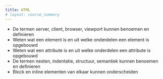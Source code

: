 ```yaml
---
title: HTML
# layout: course_summary
---
```


 - De termen server, client, browser, viewport kunnen benoemen en definieren
 - Weten wat een element is en uit welke onderdelen een element is opgebouwd
 - Weten wat een attribute is en uit welke onderdelen een attribute is opgebouwd
 - De termen nesten, indentatie, structuur, semantiek kunnen benoemen en definieren
 - Block en inline elementen van elkaar kunnen onderscheiden